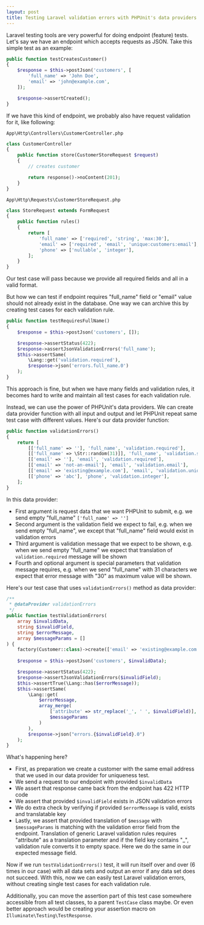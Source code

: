 ```yaml
---
layout: post
title: Testing Laravel validation errors with PHPUnit's data providers
---
```


Laravel testing tools are very powerful for doing endpoint (feature) tests. Let's say we have an endpoint which accepts requests as JSON. Take this simple test as an example:

<!--more-->

```php
public function testCreatesCustomer()
{
    $response = $this->postJson('customers', [
        'full_name' => 'John Doe',
        'email' => 'john@example.com',
    ]);

    $response->assertCreated();
}
```

If we have this kind of endpoint, we probably also have request validation for it, like following:

`App\Http\Controllers\CustomerController.php`
```php
class CustomerController
{
    public function store(CustomerStoreRequest $request)
    {
        // creates customer

        return response()->noContent(201);
    }
}
```

`App\Http\Requests\CustomerStoreRequest.php`
```php
class StoreRequest extends FormRequest
{
    public function rules()
    {
        return [
            'full_name' => ['required', 'string', 'max:30'],
            'email' => ['required', 'email', 'unique:customers:email'],
            'phone' => ['nullable', 'integer'],
        ];
    }
}
```

Our test case will pass because we provide all required fields and all in a valid format.

But how we can test if endpoint requires "full_name" field or "email" value should not already exist in the database.
One way we can archive this by creating test cases for each validation rule.

```php
public function testRequiresFullName()
{
    $response = $this->postJson('customers', []);

    $response->assertStatus(422);
    $response->assertJsonValidationErrors('full_name');
    $this->assertSame(
        \Lang::get('validation.required'),
        $response->json('errors.full_name.0')
    );
}
```

This approach is fine, but when we have many fields and validation rules, 
it becomes hard to write and maintain all test cases for each validation rule.

Instead, we can use the power of PHPUnit's data providers.
We can create data provider function with all input and output and let PHPUnit repeat same test case with different values.
Here's our data provider function:

```php
public function validationErrors()
{
    return [
        [['full_name' => ''], 'full_name', 'validation.required'],
        [['full_name' => \Str::random(31)]], 'full_name', 'validation.string.max', ['max' => 30]],
        [['email' => ''], 'email', 'validation.required'],
        [['email' => 'not-an-email'], 'email', 'validation.email'],
        [['email' => 'existing@example.com'], 'email', 'validation.unique'],
        [['phone' => 'abc'], 'phone', 'validation.integer'],
    ];
}
```

In this data provider:
* First argument is request data that we want PHPUnit to submit, e.g. we send empty "full_name" `['full_name' => '']`
* Second argument is the validation field we expect to fail, e.g. when we send empty "full_name", we except that "full_name" field would exist in validation errors
* Third argument is validation message that we expect to be shown, e.g.  when we send empty "full_name" we expect that translation of `validation.required` message will be shown
* Fourth and optional argument is special parameters that validation message requires, e.g. when we send "full_name" with 31 characters we expect that error message with "30" as maximum value will be shown.

Here's our test case that uses `validationErrors()` method as data provider:

```php
/**
 * @dataProvider validationErrors
 */
public function testValidationErrors(
    array $invalidData,
    string $invalidField,
    string $errorMessage,
    array $messageParams = []
) {
    factory(Customer::class)->create(['email' => 'existing@example.com']);
    
    $response = $this->postJson('customers', $invalidData);

    $response->assertStatus(422);
    $response->assertJsonValidationErrors($invalidField);
    $this->assertTrue(\Lang::has($errorMessage));
    $this->assertSame(
        \Lang::get(
            $errorMessage,
            array_merge(
                ['attribute' => str_replace('_', ' ', $invalidField)],
                $messageParams
            )
        ),
        $response->json("errors.{$invalidField}.0")
    );
}
```

What's happening here?
* First, as preparation we create a customer with the same email address that we used in our data provider for uniqueness test.
* We send a request to our endpoint with provided `$invalidData`
* We assert that response came back from the endpoint has 422 HTTP code
* We assert that provided `$invalidField` exists in JSON validation errors
* We do extra check by verifying if provided `$errorMessage` is valid, exists and translatable key
* Lastly, we assert that provided translation of `$message` with `$messageParams` is matching with the validation error field from the endpoint. Translation of generic Laravel validation rules requires "attribute" as a translation parameter and if the field key contains "_", validation rule converts it to empty space. Here we do the same in our expected message field.

Now if we run `testValidationErrors()` test, it will run itself over and over (6 times in our case) with all data sets and 
output an error if any data set does not succeed.
With this, now we can easily test Laravel validation errors, without creating single test cases for each validation rule.

Additionally, you can move the assertion part of this test case somewhere accessible from all test classes, to a parent `TestCase` class maybe. 
Or even better approach would be creating your assertion macro on `Illuminate\Testing\TestResponse`.